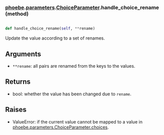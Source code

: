### [phoebe](phoebe.md).[parameters](phoebe.parameters.md).[ChoiceParameter](phoebe.parameters.ChoiceParameter.md).handle_choice_rename (method)


```py

def handle_choice_rename(self, **rename)

```



Update the value according to a set of renames.

Arguments
---------------
* `**rename`: all pairs are renamed from the keys to the values.

Returns
------------
* bool: whether the value has been changed due to `rename`.

Raises
-------------
* ValueError: if the current value cannot be mapped to a value in
    [phoebe.parameters.ChoiceParameter.choices](phoebe.parameters.ChoiceParameter.choices.md).

